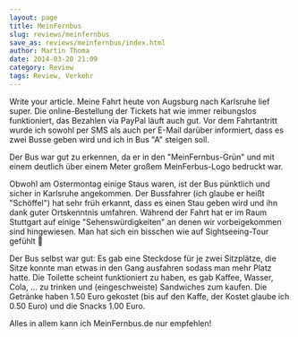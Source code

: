 ```yaml
---
layout: page
title: MeinFernbus
slug: reviews/meinfernbus
save_as: reviews/meinfernbus/index.html
author: Martin Thoma
date: 2014-03-20 21:09
category: Review
tags: Review, Verkehr
---
```


Write your article.
Meine Fahrt heute von Augsburg nach Karlsruhe lief super. Die online-Bestellung der Tickets hat wie immer reibungslos funktioniert, das Bezahlen via PayPal läuft auch gut. Vor dem Fahrtantritt wurde ich sowohl per SMS als auch per E-Mail darüber informiert, dass es zwei Busse geben wird und ich in Bus "A" steigen soll.

Der Bus war gut zu erkennen, da er in den "MeinFernbus-Grün" und mit einem deutlich über einem Meter großem MeinFerbus-Logo bedruckt war.

Obwohl am Ostermontag einige Staus waren, ist der Bus pünktlich und sicher in Karlsruhe angekommen. Der Bussfahrer (ich glaube er heißt "Schöffel") hat sehr früh erkannt, dass es einen Stau geben wird und ihn dank guter Ortskenntnis umfahren. Während der Fahrt hat er im Raum Stuttgart auf einige "Sehenswürdigkeiten" an denen wir vorbeigekommen sind hingewiesen. Man hat sich ein bisschen wie auf Sightseeing-Tour gefühlt 🙂

Der Bus selbst war gut: Es gab eine Steckdose für je zwei Sitzplätze, die Sitze konnte man etwas in den Gang ausfahren sodass man mehr Platz hatte. Die Toilette scheint funktioniert zu haben, es gab Kaffee, Wasser, Cola, ... zu trinken und (eingeschweiste) Sandwiches zum kaufen. Die Getränke haben 1.50 Euro gekostet
(bis auf den Kaffe, der Kostet glaube ich 0.50 Euro) und die Snacks 1.00 Euro.

Alles in allem kann ich MeinFernbus.de nur empfehlen!
